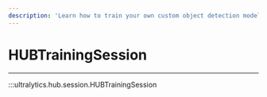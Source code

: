```yaml
---
description: 'Learn how to train your own custom object detection models with Ultralytics HUBTrainingSession. Get started now! #ObjectDetection #CustomModels'
---
```


# HUBTrainingSession
---
:::ultralytics.hub.session.HUBTrainingSession
<br><br>